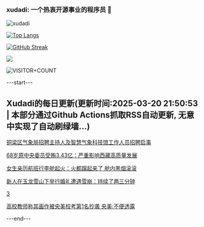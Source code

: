 ### xudadi: 一个热衷开源事业的程序员 👋

![xudadi](https://github-readme-stats-git-masterorgs-github-readme-stats-team.vercel.app/api?username=xudadi)

[![Top Langs](https://github-readme-stats.vercel.app/api/top-langs/?username=xudadi)](https://github.com/anuraghazra/github-readme-stats)

[![GitHub Streak](https://streak-stats.demolab.com?user=xudadi&locale=zh_Hans)](https://git.io/streak-stats)

![](https://raw.githubusercontent.com/xudadi/xudadi/main/assets/github-contribution-grid-snake.svg)

![VISITOR+COUNT](https://komarev.com/ghpvc/?username=xudadi&label=VISITOR+COUNT)


---start---

## Xudadi的每日更新(更新时间:2025-03-20 21:50:53 | 本部分通过Github Actions抓取RSS自动更新, 无意中实现了自动刷绿墙...)

[铜梁区气象局招聘主持人及智慧气象科技馆工作人员招聘启事](https://www.gongkaoleida.com/article/2329459)

[68岁原中央委员受贿3.43亿：严重影响西藏高质量发展](https://m.163.com/news/article/JR44I416055040N3.html)

[女生亲历航班行李舱起火：火都蹿起来了 舱内黑烟滚滚](https://m.163.com/news/article/JR479CFN051492LM.html)

[新人在玉龙雪山下举行婚礼遭遇雪崩：持续了两三分钟](https://m.163.com/news/article/JR3KN6AS053469M5.html)

[3](https://m.163.com/touch/news/sub/domestic)

[高校教师称其画作被央美校考第1名抄袭 央美:不便透露](https://m.163.com/news/article/JR40HFCJ053469M5.html)

---end---

